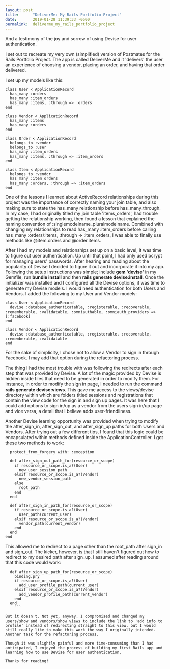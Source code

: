 ```yaml
---
layout: post
title:      "DeliverMe: My Rails Portfolio Project"
date:       2019-01-28 11:39:33 -0500
permalink:  deliverme_my_rails_portfolio_project
---
```



And a testimony of the joy and sorrow of using Devise for user authentication.

I set out to recreate my very own (simplified) version of Postmates for the Rails Portfolio Project. The app is called DeliverMe and it 'delivers' the user an experience of choosing a vendor, placing an order, and having that order delivered. 

I set up my models like this:

```
class User < ApplicationRecord
  has_many :orders
  has_many :item_orders
  has_many :items, :through => :orders
end
```

```
class Vendor < ApplicationRecord
  has_many :items
  has_many :orders
end
```

```
class Order < ApplicationRecord
  belongs_to :vendor
  belongs_to :user
  has_many :item_orders
  has_many :items, :through => :item_orders
end
```

```
class Item < ApplicationRecord
  belongs_to :vendor
  has_many :item_orders
  has_many :orders, :through => :item_orders
end
```

One of the lessons I learned about ActiveRecord relationships during this project was the importance of correctly naming your join table, and also making sure to state the has_many relationship before has_many_through. In my case, I had originally titled my join table 'items_orders', had trouble getting the relationship working, then found a lesson that explained the naming convention of :singlemodelname_pluralmodelname. Combined with changing my relationships to read has_many :item_orders before calling has_many :orders/:items, :through => :item_orders, I was able to finally use methods like @item.orders and @order.items.

After I had my models and relationships set up on a basic level, it was time to figure out user authentication. Up until that point, I had only used bcrypt for managing users' passwords. After hearing and reading about the popularity of Devise I decided to figure it out and incorporate it into my app. Following the setup instructions was simple; include **gem 'devise'** in my Gemfile, run **bundle install** and then **rails generate devise:install**. Once the initializer was installed and I configured all the Devise options, it was time to generate my Devise models. I would need authentication for both Users and Vendors. I added the following to my User and Vendor models:

```
class User < ApplicationRecord
  devise :database_authenticatable, :registerable, :recoverable, :rememberable, :validatable, :omniauthable, :omniauth_providers => [:facebook]
end
```

```
class Vendor < ApplicationRecord
  devise :database_authenticatable, :registerable, :recoverable, :rememberable, :validatable
end
```

For the sake of simplicity, I chose not to allow a Vendor to sign in through Facebook. I may add that option during the refactoring process. 

The thing I had the most trouble with was following the redirects after each step that was provided by Devise. A lot of the magic provided by Devise is hidden inside files that need to be generated in order to modify them. For instance, in order to modify the sign in page, I needed to run the command **rails generate devise:views**. This gave me access to the views/devise directory within which are folders titled sessions and registrations that contain the view code for the sign in and sign up pages. It was here that I could add options to sign in/up as a vendor from the users sign in/up page and vice versa, a detail that I believe adds user-friendliness. 

Another Devise learning opportunity was provided when trying to modify the after_sign_in, after_sign_out, and after_sign_up paths for both Users and Vendors. After trying out a few different tips, I found that this logic could be encapsulated within methods defined inside the ApplicationController. I got these two methods to work:

```class ApplicationController < ActionController::Base
  protect_from_forgery with: :exception

  def after_sign_out_path_for(resource_or_scope)
    if resource_or_scope.is_a?(User)
      new_user_session_path
    elsif resource_or_scope.is_a?(Vendor)
      new_vendor_session_path
    else
      root_path
    end
  end

  def after_sign_in_path_for(resource_or_scope)
    if resource_or_scope.is_a?(User)
      user_path(current_user)
    elsif resource_or_scope.is_a?(Vendor)
      vendor_path(current_vendor)
    end
  end
end
```

This allowed me to redirect to a page other than the root_path after sign_in and sign_out. The kicker, however, is that I still haven't figured out how to redirect to my desired path after sign_up. I assumed after reading around that this code would work:

```
  def after_sign_up_path_for(resource_or_scope)
    binding.pry
    if resource_or_scope.is_a?(User)
      add_user_profile_path(current_user)
    elsif resource_or_scope.is_a?(Vendor)
      add_vendor_profile_path(current_vendor)
    end
  end
	```
	
But it doesn't. Not yet, anyway. I compromised and changed my users/show and vendors/show views to include the link to 'add info to profile' instead of redirecting straight to this view, but I would still really like to make this work the way I originally intended. Another task for the refactoring process. 

Though it was slightly painful and more time-consuming than I had anticipated, I enjoyed the process of building my first Rails app and learning how to use Devise for user authentication.

Thanks for reading!

